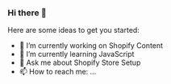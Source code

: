 ### Hi there 👋

Here are some ideas to get you started:

- 🔭 I’m currently working on Shopify Content
- 🌱 I’m currently learning JavaScript
- 💬 Ask me about Shopify Store Setup
- 📫 How to reach me: ...
